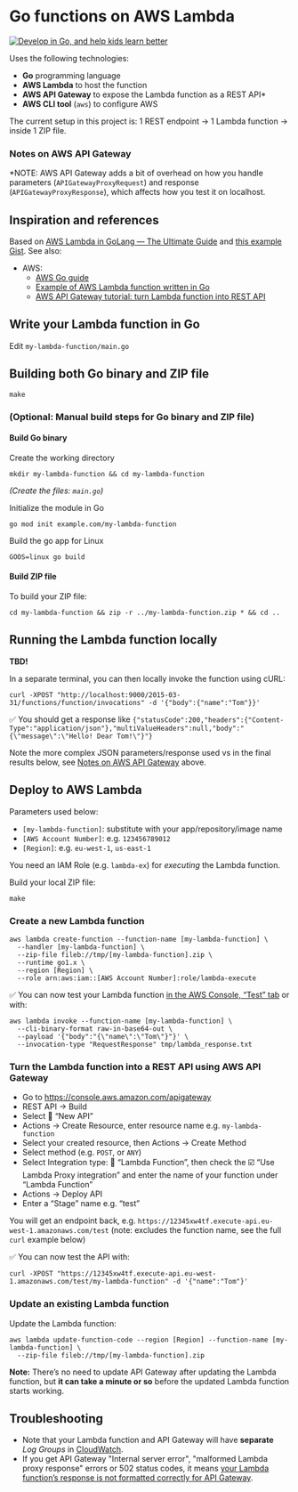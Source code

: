 # Go functions on AWS Lambda

[![Develop in Go, and help kids learn better](https://media.cdn.teamtailor.com/images/s3/teamtailor-production/gallery_picture/image_uploads/90c2c459-c30e-4f30-aea3-b7f5e47f52be/original.png)](https://jobs.binogi.com/jobs?department=Tech)

Uses the following technologies:

- **Go** programming language
- **AWS Lambda** to host the function
- **AWS API Gateway** to expose the Lambda function as a REST API*
- **AWS CLI tool** (`aws`) to configure AWS

The current setup in this project is: 1 REST endpoint → 1 Lambda function → inside 1 ZIP file.

### Notes on AWS API Gateway

*NOTE: AWS API Gateway adds a bit of overhead on how you handle parameters (`APIGatewayProxyRequest`) and response (`APIGatewayProxyResponse`), which affects how you test it on localhost.



## Inspiration and references

Based on [AWS Lambda in GoLang — The Ultimate Guide](https://www.softkraft.co/aws-lambda-in-golang/) and [this example Gist](https://gist.github.com/josephspurrier/05b9126279703a81122cba198df50d6f). See also:

- AWS:
	- [AWS Go guide](https://docs.aws.amazon.com/lambda/latest/dg/lambda-golang.html)
	- [Example of AWS Lambda function written in Go](https://docs.aws.amazon.com/lambda/latest/dg/golang-handler.html)
	- [AWS API Gateway tutorial: turn Lambda function into REST API](https://docs.aws.amazon.com/apigateway/latest/developerguide/api-gateway-create-api-as-simple-proxy-for-lambda.html)


## Write your Lambda function in Go

Edit `my-lambda-function/main.go`


## Building both Go binary and ZIP file

    make


### (Optional: Manual build steps for Go binary and ZIP file)

#### Build Go binary

Create the working directory

    mkdir my-lambda-function && cd my-lambda-function

_(Create the files: `main.go`)_

Initialize the module in Go

    go mod init example.com/my-lambda-function

Build the go app for Linux

    GOOS=linux go build

#### Build ZIP file

To build your ZIP file:

    cd my-lambda-function && zip -r ../my-lambda-function.zip * && cd ..


## Running the Lambda function locally

**TBD!**

In a separate terminal, you can then locally invoke the function using cURL:

    curl -XPOST "http://localhost:9000/2015-03-31/functions/function/invocations" -d '{"body":{"name":"Tom"}}'

✅ You should get a response like `{"statusCode":200,"headers":{"Content-Type":"application/json"},"multiValueHeaders":null,"body":"{\"message\":\"Hello! Dear Tom!\"}"}`

Note the more complex JSON parameters/response used vs in the final results below, see [Notes on AWS API Gateway](#notes-on-aws-api-gateway) above.


## Deploy to AWS Lambda

Parameters used below:

- `[my-lambda-function]`: substitute with your app/repository/image name
- `[AWS Account Number]`: e.g. `123456789012`
- `[Region]`: e.g. `eu-west-1`, `us-east-1`

You need an IAM Role (e.g. `lambda-ex`) for _executing_ the Lambda function.

Build your local ZIP file:

    make

### Create a new Lambda function

    aws lambda create-function --function-name [my-lambda-function] \
      --handler [my-lambda-function] \
      --zip-file fileb://tmp/[my-lambda-function].zip \
      --runtime go1.x \
      --region [Region] \
      --role arn:aws:iam::[AWS Account Number]:role/lambda-execute

✅ You can now test your Lambda function [in the AWS Console, “Test” tab](https://console.aws.amazon.com/lambda/home) or with:

    aws lambda invoke --function-name [my-lambda-function] \
      --cli-binary-format raw-in-base64-out \
      --payload '{"body":"{\"name\":\"Tom\"}"}' \
      --invocation-type "RequestResponse" tmp/lambda_response.txt

### Turn the Lambda function into a REST API using AWS API Gateway

- Go to https://console.aws.amazon.com/apigateway
- REST API → Build
- Select 🔘 “New API”
- Actions → Create Resource, enter resource name e.g. `my-lambda-function`
- Select your created resource, then Actions → Create Method
- Select method (e.g. `POST`, or `ANY`)
- Select Integration type: 🔘 “Lambda Function”, then check the ☑️ “Use Lambda Proxy integration” and enter the name of your function under “Lambda Function”
- Actions → Deploy API
- Enter a “Stage” name e.g. “test”

You will get an endpoint back, e.g. `https://12345xw4tf.execute-api.eu-west-1.amazonaws.com/test` (note: excludes the function name, see the full `curl` example below)

✅ You can now test the API with:

    curl -XPOST "https://12345xw4tf.execute-api.eu-west-1.amazonaws.com/test/my-lambda-function" -d '{"name":"Tom"}'

### Update an existing Lambda function

Update the Lambda function:

    aws lambda update-function-code --region [Region] --function-name [my-lambda-function] \
      --zip-file fileb://tmp/[my-lambda-function].zip

**Note:** There’s no need to update API Gateway after updating the Lambda function, but **it can take a minute or so** before the updated Lambda function starts working.


## Troubleshooting

- Note that your Lambda function and API Gateway will have **separate** *Log Groups* in [CloudWatch](https://console.aws.amazon.com/cloudwatch/home).
- If you get API Gateway "Internal server error", "malformed Lambda proxy response" errors or 502 status codes, it means [your Lambda function’s response is not formatted correctly for API Gateway](https://aws.amazon.com/premiumsupport/knowledge-center/malformed-502-api-gateway/).
